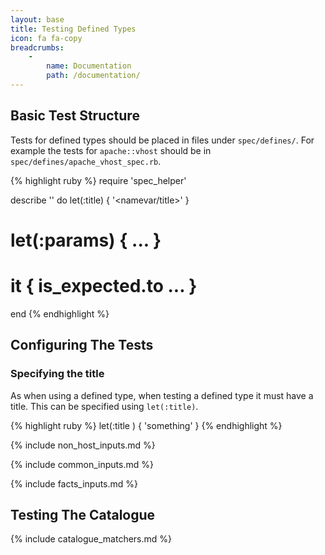 ```yaml
---
layout: base
title: Testing Defined Types
icon: fa fa-copy
breadcrumbs:
    -
        name: Documentation
        path: /documentation/
---
```


## Basic Test Structure

Tests for defined types should be placed in files under `spec/defines/`. For
example the tests for `apache::vhost` should be in
`spec/defines/apache_vhost_spec.rb`.

{% highlight ruby %}
require 'spec_helper'

describe '<defined type name >' do
  let(:title) { '<namevar/title>' }

  # let(:params) { ... }

  # it { is_expected.to ... }
end
{% endhighlight %}

## Configuring The Tests

### Specifying the title

As when using a defined type, when testing a defined type it must have a title.
This can be specified using `let(:title)`.

{% highlight ruby %}
let(:title ) { 'something' }
{% endhighlight %}

{% include non_host_inputs.md %}

{% include common_inputs.md %}

{% include facts_inputs.md %}

## Testing The Catalogue

{% include catalogue_matchers.md %}
